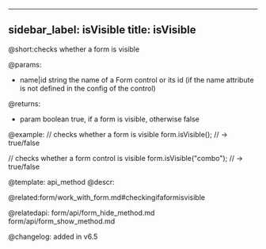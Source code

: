 
---
sidebar_label: isVisible
title: isVisible
---          

@short:checks whether a form is visible

@params:
- name|id			string		the name of a Form control or its id (if the name attribute is not defined in the config of the control)

@returns:
- param	boolean     true, if a form is visible, otherwise false

@example:
// checks whether a form is visible
form.isVisible(); // -> true/false

// checks whether a form control is visible
form.isVisible("combo"); // -> true/false


@template: api_method
@descr:




@related:form/work_with_form.md#checkingifaformisvisible

@relatedapi: 
form/api/form_hide_method.md
form/api/form_show_method.md



@changelog: added in v6.5

